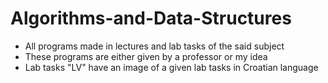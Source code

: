 # Algorithms-and-Data-Structures
- All programs made in lectures and lab tasks of the said subject
- These programs are either given by a professor or my idea
- Lab tasks "LV" have an image of a given lab tasks in Croatian language

